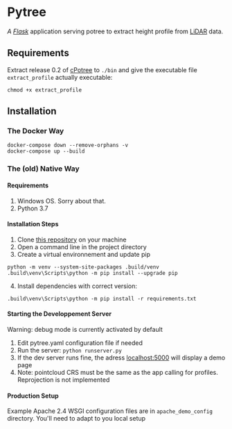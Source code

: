 # Pytree

_A [Flask](http://flask.pocoo.org/)_ application serving potree to extract
height profile from [LiDAR](https://en.wikipedia.org/wiki/Lidar) data.


## Requirements
Extract release 0.2 of [cPotree](https://github.com/potree/CPotree/releases/tag/0.2)
to `./bin` and give the executable file `extract_profile` actually executable:

```
chmod +x extract_profile
```


## Installation

### The Docker Way

```
docker-compose down --remove-orphans -v    
docker-compose up --build
```


### The (old) Native Way

#### Requirements

1. Windows OS. Sorry about that.
2. Python 3.7

#### Installation Steps

1. Clone [this repository](https://github.com/yverdon/pytree) on your machine
2. Open a command line in the project directory
3. Create a virtual environnement and update pip

```
python -m venv --system-site-packages .build/venv
.build\venv\Scripts\python -m pip install --upgrade pip
```

4. Install dependencies with correct version:

```
.build\venv\Scripts\python -m pip install -r requirements.txt
```

#### Starting the Developpement Server

Warning: debug mode is currently activated by default

1. Edit pytree.yaml configuration file if needed
2. Run the server: `python runserver.py`
3. If the dev server runs fine, the adress [localhost:5000](localhost:5000) will display a demo page
4. Note: pointcloud CRS must be the same as the app calling for profiles. Reprojection is not implemented

#### Production Setup

Example Apache 2.4 WSGI configuration files are in `apache_demo_config` directory.
You'll need to adapt to you local setup
